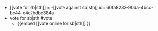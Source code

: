 - [[vote for sb|sth]] = -[[vote against sb|sth]]
  id:: 60fa8233-90da-4bcc-bc44-e4c7bdbc384a
- vote for sb|sth #vote
	- {{embed [[vote online for sb|sth]] }}